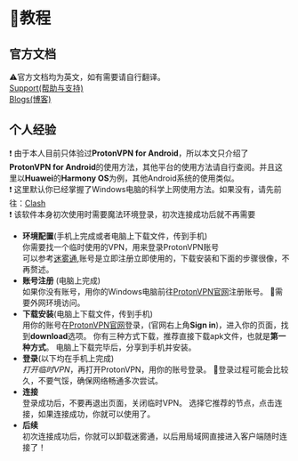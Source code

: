 # 📝教程

## 官方文档
⚠官方文档均为英文，如有需要请自行翻译。  
[Support(帮助与支持)](https://protonvpn.com/support/)  
[Blogs(博客)](https://protonvpn.com/blog/)

## 个人经验
❗ 由于本人目前只体验过**ProtonVPN for Android**，所以本文只介绍了**ProtonVPN for Android**的使用方法，其他平台的使用方法请自行查阅。并且这里以**Huawei**的**Harmony OS**为例，其他Android系统的使用类似。  
❗ 这里默认你已经掌握了Windows电脑的科学上网使用方法。如果没有，请先前往：[Clash](https://github.com/MossDream/Powerful-Tools-Instruction/tree/main/VPN/Clash%20for%20Windows)  
❗ 该软件本身初次使用时需要魔法环境登录，初次连接成功后就不再需要  

* **环境配置**(手机上完成或者电脑上下载文件，传到手机)  
你需要找一个临时使用的VPN，用来登录ProtonVPN账号  
可以参考[迷雾通](https://geph.io/zhs),账号是立即注册立即使用的，下载安装和下面的步骤很像，不再赘述。
* **账号注册** (电脑上完成)  
如果你没有账号，用你的Windows电脑前往[ProtonVPN官网](https://protonvpn.com/)注册账号。
🔑需要外网环境访问。
* **下载安装**(电脑上下载文件，传到手机)  
用你的账号在[ProtonVPN官网](https://protonvpn.com/)登录，(官网右上角**Sign in**)，进入你的页面，找到**download**选项。
你有三种方式下载，推荐直接下载apk文件，也就是**第一种方式**。
电脑上下载完毕后，分享到手机并安装。
* **登录**(以下均在手机上完成)  
*打开临时VPN*，再打开ProtonVPN，用你的账号登录。
👀登录过程可能会比较久，不要气馁，确保网络畅通多次尝试。
* **连接**  
登录成功后，不要再退出页面，关闭临时VPN。
选择它推荐的节点，点击连接，如果连接成功，你就可以使用了。
* **后续**  
初次连接成功后，你就可以卸载迷雾通，以后用局域网直接进入客户端随时连接了！

  

